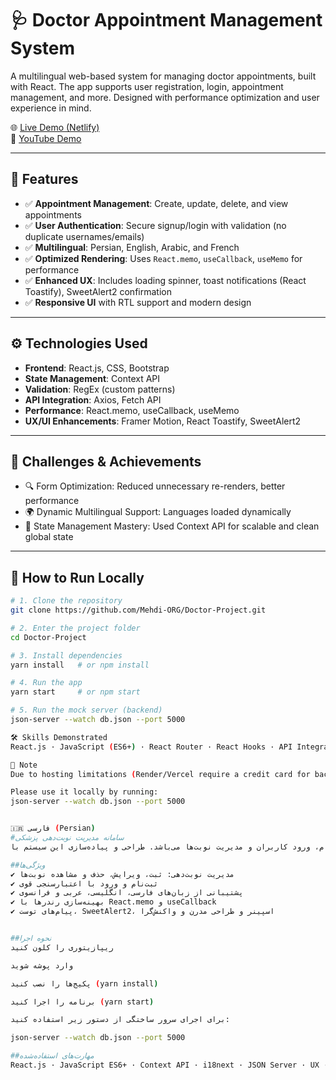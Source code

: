 # 🩺 Doctor Appointment Management System

A multilingual web-based system for managing doctor appointments, built with React. The app supports user registration, login, appointment management, and more. Designed with performance optimization and user experience in mind.

🌐 [Live Demo (Netlify)](https://doctor-project-mehdi-org.netlify.app)  
🎥 [YouTube Demo](https://youtu.be/GaxFLsggCO0)

---

## 🚀 Features

- ✅ **Appointment Management**: Create, update, delete, and view appointments
- ✅ **User Authentication**: Secure signup/login with validation (no duplicate usernames/emails)
- ✅ **Multilingual**: Persian, English, Arabic, and French
- ✅ **Optimized Rendering**: Uses `React.memo`, `useCallback`, `useMemo` for performance
- ✅ **Enhanced UX**: Includes loading spinner, toast notifications (React Toastify), SweetAlert2 confirmation
- ✅ **Responsive UI** with RTL support and modern design

---

## ⚙️ Technologies Used

- **Frontend**: React.js, CSS, Bootstrap
- **State Management**: Context API
- **Validation**: RegEx (custom patterns)
- **API Integration**: Axios, Fetch API
- **Performance**: React.memo, useCallback, useMemo
- **UX/UI Enhancements**: Framer Motion, React Toastify, SweetAlert2

---

## 📌 Challenges & Achievements

- 🔍 Form Optimization: Reduced unnecessary re-renders, better performance
- 🌍 Dynamic Multilingual Support: Languages loaded dynamically
- 🧠 State Management Mastery: Used Context API for scalable and clean global state

---

## 🧪 How to Run Locally

```bash
# 1. Clone the repository
git clone https://github.com/Mehdi-ORG/Doctor-Project.git

# 2. Enter the project folder
cd Doctor-Project

# 3. Install dependencies
yarn install   # or npm install

# 4. Run the app
yarn start     # or npm start

# 5. Run the mock server (backend)
json-server --watch db.json --port 5000

🛠 Skills Demonstrated
React.js · JavaScript (ES6+) · React Router · React Hooks · API Integration · Axios · JSON Server / REST API · Framer Motion · React Toastify · SweetAlert2 · Form Validation (RegEx, Custom Validation) · UI/UX Design

📌 Note
Due to hosting limitations (Render/Vercel require a credit card for backend), the mock server (json-server) is not deployed online.

Please use it locally by running:
json-server --watch db.json --port 5000


🇮🇷 فارسی (Persian)
#سامانه مدیریت نوبت‌دهی پزشکی
این پروژه یک سامانه وب برای مدیریت نوبت‌دهی پزشکی است که شامل قابلیت‌های ثبت‌نام، ورود کاربران و مدیریت نوبت‌ها می‌باشد. طراحی و پیاده‌سازی این سیستم با React انجام شده و با بهینه‌سازی عملکرد و تجربه کاربری مناسب، کاربر را قادر می‌سازد تا به راحتی نوبت‌های پزشکی خود را مدیریت کند.

##ویژگی‌ها
✔ مدیریت نوبت‌دهی: ثبت، ویرایش، حذف و مشاهده نوبت‌ها
✔ ثبت‌نام و ورود با اعتبارسنجی قوی
✔ پشتیبانی از زبان‌های فارسی، انگلیسی، عربی و فرانسوی
✔ بهینه‌سازی رندرها با React.memo و useCallback
✔ پیام‌های توست، SweetAlert2، اسپینر و طراحی مدرن و واکنش‌گرا


##نحوه اجرا
ریپازیتوری را کلون کنید

وارد پوشه شوید

پکیج‌ها را نصب کنید (yarn install)

برنامه را اجرا کنید (yarn start)

برای اجرای سرور ساختگی از دستور زیر استفاده کنید:

json-server --watch db.json --port 5000

##مهارت‌های استفاده‌شده
React.js · JavaScript ES6+ · Context API · i18next · JSON Server · UX · Responsive Design · React Hooks · RegEx · Toast & Modal Libraries


